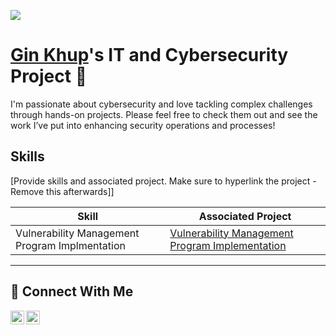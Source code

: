 <a href="https://www.linkedin.com/in/gin-khup/"><img src="https://img.shields.io/badge/-LinkedIn-0072b1?&style=for-the-badge&logo=linkedin&logoColor=white" /></a>
# <a href="https://www.linkedin.com/in/gin-khup/">Gin Khup</a>'s IT and Cybersecurity Project 🔐

I'm passionate about cybersecurity and love tackling complex challenges through hands-on projects. Please feel free to check them out and see the work I’ve put into enhancing security operations and processes!

## Skills
[Provide skills and associated project. Make sure to hyperlink the project - Remove this afterwards]]

| Skill                                         | Associated Project         |
|-----------------------------------------------|----------------------------|
| Vulnerability Management Program Implmentation          | [Vulnerability Management Program Implementation](https://github.com/ginkhup/Vulnerability-Management-Program/tree/main)</a>|


<hr/>

## 🤳 Connect With Me

[<img align="left" alt="___________ | YouTube" width="22px" src="https://cdn.jsdelivr.net/npm/simple-icons@v3/icons/youtube.svg" />][youtube]
[<img align="left" alt="___________ | LinkedIn" width="22px" src="https://cdn.jsdelivr.net/npm/simple-icons@v3/icons/linkedin.svg" />][linkedin]


[youtube]: https://www.youtube.com/@ginlkhup
[linkedin]: https://linkedin.com/in/gin-khup

<!--
<img width="35" alt="image" src="https://github.com/user-attachments/assets/2f41c7cd-5ea8-4475-b451-a37161b6c3fb"> 
<img width="35" alt="image" src="https://github.com/user-attachments/assets/77649969-9910-4994-8b96-74a116cfb2a8">
-->
